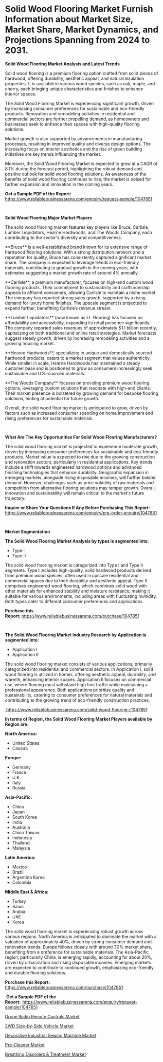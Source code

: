 <p><h1>Solid Wood Flooring Market Furnish Information about Market Size, Market Share, Market Dynamics, and Projections Spanning from 2024 to 2031.</h1></p><p><strong>Solid Wood Flooring Market Analysis and Latest Trends</strong></p>
<p><p>Solid wood flooring is a premium flooring option crafted from solid pieces of hardwood, offering durability, aesthetic appeal, and natural insulation properties. It is available in various wood species, such as oak, maple, and cherry, each bringing unique characteristics and finishes to enhance interior spaces.</p><p>The Solid Wood Flooring Market is experiencing significant growth, driven by increasing consumer preferences for sustainable and eco-friendly products. Renovation and remodeling activities in residential and commercial sectors are further propelling demand, as homeowners and businesses seek to enhance their spaces with high-quality flooring solutions. </p><p>Market growth is also supported by advancements in manufacturing processes, resulting in improved quality and diverse design options. The increasing focus on interior aesthetics and the rise of green building initiatives are key trends influencing the market. </p><p>Moreover, the Solid Wood Flooring Market is expected to grow at a CAGR of 8.1% during the forecast period, highlighting the robust demand and positive outlook for solid wood flooring solutions. As awareness of the benefits of solid wood flooring continues to rise, the market is poised for further expansion and innovation in the coming years.</p></p>
<p><strong>Get a Sample PDF of the Report:&nbsp;</strong> <a href="https://www.reliablebusinessarena.com/enquiry/request-sample/1047851?utm_campaign=1583&utm_medium=2&utm_source=Github&utm_content=ia&utm_term=12102024&utm_id=solid-wood-flooring">https://www.reliablebusinessarena.com/enquiry/request-sample/1047851</a></p>
<p>&nbsp;</p>
<p><strong>Solid Wood Flooring Major Market Players</strong></p>
<p><p>The solid wood flooring market features key players like Bruce, Carlisle, Lumber Liquidators, Hearne Hardwoods, and The Woods Company, each contributing to the sector's diversity and competitiveness.</p><p>**Bruce** is a well-established brand known for its extensive range of hardwood flooring solutions. With a strong distribution network and a reputation for quality, Bruce has consistently captured significant market share. The company is expected to leverage trends in eco-friendly materials, contributing to gradual growth in the coming years, with estimates suggesting a market growth rate of around 4% annually.</p><p>**Carlisle**, a premium manufacturer, focuses on high-end custom wood flooring products. Their commitment to sustainability and craftsmanship appeals to affluent consumers, allowing Carlisle to maintain a niche market. The company has reported strong sales growth, supported by a rising demand for luxury home finishes. The upscale segment is projected to expand further, benefitting Carlisle’s revenue stream.</p><p>**Lumber Liquidators** (now known as LL Flooring) has focused on affordability and accessibility, expanding its retail presence significantly. The company reported sales revenues of approximately $1.1 billion recently, capitalizing on both traditional and online retail strategies. Market forecasts suggest steady growth, driven by increasing remodeling activities and a growing housing market.</p><p>**Hearne Hardwoods**, specializing in unique and domestically sourced hardwood products, caters to a market segment that values authenticity. While smaller in scale, Hearne Hardwoods has maintained a steady customer base and is positioned to grow as consumers increasingly seek sustainable and U.S.-sourced materials.</p><p>**The Woods Company** focuses on providing premium wood flooring options, leveraging custom solutions that resonate with high-end clients. Their market presence is bolstered by growing demand for bespoke flooring solutions, hinting at potential for future growth.</p><p>Overall, the solid wood flooring market is anticipated to grow, driven by factors such as increased consumer spending on home improvement and rising preferences for sustainable materials.</p></p>
<p>&nbsp;</p>
<p><strong>What Are The Key Opportunities For Solid Wood Flooring Manufacturers?</strong></p>
<p><p>The solid wood flooring market is projected to experience moderate growth, driven by increasing consumer preferences for sustainable and eco-friendly products. Market value is expected to rise due to the growing construction and renovation sectors, particularly in residential applications. Key trends include a shift towards engineered hardwood options and advanced finishing technologies that enhance durability. Geographic expansion in emerging markets, alongside rising disposable incomes, will further bolster demand. However, challenges such as price volatility of raw materials and competition from alternative flooring solutions may temper growth. Overall, innovation and sustainability will remain critical to the market's future trajectory.</p></p>
<p><strong>Inquire or Share Your Questions If Any Before Purchasing This Report:</strong> <a href="https://www.reliablebusinessarena.com/enquiry/pre-order-enquiry/1047851?utm_campaign=1583&utm_medium=2&utm_source=Github&utm_content=ia&utm_term=12102024&utm_id=solid-wood-flooring">https://www.reliablebusinessarena.com/enquiry/pre-order-enquiry/1047851</a></p>
<p>&nbsp;</p>
<p><strong>Market Segmentation</strong></p>
<p><strong>The Solid Wood Flooring Market Analysis by types is segmented into:</strong></p>
<p><ul><li>Type I</li><li>Type II</li></ul></p>
<p><p>The solid wood flooring market is categorized into Type I and Type II segments. Type I includes high-quality, solid hardwood products derived from premium wood species, often used in upscale residential and commercial spaces due to their durability and aesthetic appeal. Type II comprises engineered wood flooring, which combines solid wood with other materials for enhanced stability and moisture resistance, making it suitable for various environments, including areas with fluctuating humidity. Both types cater to different consumer preferences and applications.</p></p>
<p><strong>Purchase this Report:&nbsp;</strong><a href="https://www.reliablebusinessarena.com/purchase/1047851?utm_campaign=1583&utm_medium=2&utm_source=Github&utm_content=ia&utm_term=12102024&utm_id=solid-wood-flooring">https://www.reliablebusinessarena.com/purchase/1047851</a></p>
<p>&nbsp;</p>
<p><strong>The Solid Wood Flooring Market Industry Research by Application is segmented into:</strong></p>
<p><ul><li>Application I</li><li>Application II</li></ul></p>
<p><p>The solid wood flooring market consists of various applications, primarily categorized into residential and commercial sectors. In Application I, solid wood flooring is utilized in homes, offering aesthetic appeal, durability, and warmth, enhancing interior spaces. Application II focuses on commercial use, where flooring must withstand high foot traffic while maintaining a professional appearance. Both applications prioritize quality and sustainability, catering to consumer preferences for natural materials and contributing to the growing trend of eco-friendly construction practices.</p></p>
<p><a href="https://www.reliablebusinessarena.com/solid-wood-flooring-r1047851?utm_campaign=1583&utm_medium=2&utm_source=Github&utm_content=ia&utm_term=12102024&utm_id=solid-wood-flooring">&nbsp;https://www.reliablebusinessarena.com/solid-wood-flooring-r1047851</a></p>
<p><strong>In terms of Region, the Solid Wood Flooring Market Players available by Region are:</strong></p>
<p>
    <p> <strong> North America: </strong>
        <ul>
            <li>United States</li>
            <li>Canada</li>
        </ul>
        </p> 
    <p> <strong> Europe: </strong>
        <ul>
            <li>Germany</li>
            <li>France</li>
            <li>U.K.</li>
            <li>Italy</li>
            <li>Russia</li>
        </ul>
        </p> 
    <p> <strong> Asia-Pacific: </strong>
        <ul>
            <li>China</li>
            <li>Japan</li>
            <li>South Korea</li>
            <li>India</li>
            <li>Australia</li>
            <li>China Taiwan</li>
            <li>Indonesia</li>
            <li>Thailand</li>
            <li>Malaysia</li>
        </ul>
        </p> 
    <p> <strong> Latin America: </strong>
        <ul>
            <li>Mexico</li>
            <li>Brazil</li>
            <li>Argentina Korea</li>
            <li>Colombia</li>
        </ul>
        </p> 
    <p> <strong> Middle East & Africa: </strong>
        <ul>
            <li>Turkey</li>
            <li>Saudi</li>
            <li>Arabia</li>
            <li>UAE</li>
            <li>Korea</li>
        </ul>
    </p>
    </p>
<p><p>The solid wood flooring market is experiencing robust growth across various regions. North America is anticipated to dominate the market with a valuation of approximately 40%, driven by strong consumer demand and renovation trends. Europe follows closely with around 30% market share, benefiting from a preference for sustainable materials. The Asia-Pacific region, particularly China, is emerging rapidly, accounting for about 20%, driven by urbanization and rising disposable incomes. Emerging markets are expected to contribute to continued growth, emphasizing eco-friendly and durable flooring solutions.</p></p>
<p><strong>Purchase this Report: </strong><a href="https://www.reliablebusinessarena.com/purchase/1047851?utm_campaign=1583&utm_medium=2&utm_source=Github&utm_content=ia&utm_term=12102024&utm_id=solid-wood-flooring">https://www.reliablebusinessarena.com/purchase/1047851</a></p>
<p>&nbsp;<strong>Get a Sample PDF of the Report:&nbsp;&nbsp;</strong><a href="https://www.reliablebusinessarena.com/enquiry/request-sample/1047851?utm_campaign=1583&utm_medium=2&utm_source=Github&utm_content=ia&utm_term=12102024&utm_id=solid-wood-flooring">https://www.reliablebusinessarena.com/enquiry/request-sample/1047851</a></p>
<p><strong></strong></p>
<p><p><a href="https://www.linkedin.com/pulse/emerging-opportunities-challenges-global-drone-radio-remote-controls-cgzcf?utm_campaign=1583&utm_medium=2&utm_source=Github&utm_content=ia&utm_term=12102024&utm_id=solid-wood-flooring">Drone Radio Remote Controls Market</a></p><p><a href="https://www.linkedin.com/pulse/2wd-side-by-side-vehicle-market-overview-forecast-2024-2031-c5jlc?utm_campaign=1583&utm_medium=2&utm_source=Github&utm_content=ia&utm_term=12102024&utm_id=solid-wood-flooring">2WD Side-by-Side Vehicle Market</a></p><p><a href="https://github.com/MoonZANDRA/Market-Research-Report-List-1/blob/main/decorative-industrial-sewing-machine-market.md?utm_campaign=1583&utm_medium=2&utm_source=Github&utm_content=ia&utm_term=12102024&utm_id=solid-wood-flooring">Decorative Industrial Sewing Machine Market</a></p><p><a href="https://www.linkedin.com/pulse/pre-cleaner-market-outlook-current-assessment-future-projections-6zbee?utm_campaign=1583&utm_medium=2&utm_source=Github&utm_content=ia&utm_term=12102024&utm_id=solid-wood-flooring">Pre-Cleaner Market</a></p><p><a href="https://www.linkedin.com/pulse/breathing-disorders-treatment-value-chain-analysis-from-raw-qporc?utm_campaign=1583&utm_medium=2&utm_source=Github&utm_content=ia&utm_term=12102024&utm_id=solid-wood-flooring">Breathing Disorders & Treatment Market</a></p></p>